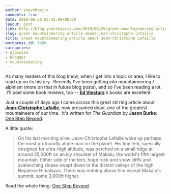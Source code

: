 ```yaml
---
author: yoavshapira
comments: true
date: 2010-06-30 02:42:00+00:00
layout: post
link: http://blog.yoavshapira.com/2010/06/29/great-mountaineering-article-about-jean-christophe-lafaille/
slug: great-mountaineering-article-about-jean-christophe-lafaille
title: Great mountaineering article about Jean-Christophe Lafaille
wordpress_id: 1499
categories:
- alpinism
- Blogger
- mountaineering
---
```


As many readers of this blog know, when I get into a topic or area, I like to read up on its history.  Recently I've been getting into mountaineering / alpinism (more on that in future blog posts), and so I've been reading a lot.  I'll post some book reviews, too -- **[Ed Viesturs](http://www.edviesturs.com/)**'s books are excellent.  
  
Just a couple of days ago I came across this great stirring article about **[Jean-Christophe Lafaille](http://en.wikipedia.org/wiki/Jean-Christophe_Lafaille)**, now presumed dead, one of the greatest mountaineers of our time.  It's written for _The Guardian_ by **Jason Burke**: [One Step Beyond](http://www.guardian.co.uk/theobserver/2006/apr/09/features.magazine17).  
  
A little quote:  
  


<blockquote>On his last morning alive, Jean-Christophe Lafaille woke up perhaps the most profoundly alone man on the planet. His tiny tent, specially designed for ultra-high altitude, was perched on a small ridge at around 25,000ft on an icy shoulder of Makalu, the world's fifth largest mountain. Either side of the tent, huge rock and snow cliffs and avalanching slopes swept down to the distant valleys of the high Nepalese Himalayas. There was nothing above him except Makalu's summit, some 3,000ft higher.</blockquote>

  
Read the whole thing: [One Step Beyond](http://www.guardian.co.uk/theobserver/2006/apr/09/features.magazine17).
